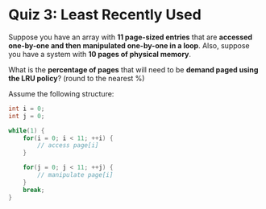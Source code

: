 # Quiz 3: Least Recently Used

Suppose you have an array with **11 page-sized entries** that are **accessed one-by-one and then manipulated one-by-one in a loop**. Also, suppose you have a system with **10 pages of physical memory**.

What is the **percentage of pages** that will need to be **demand paged using the LRU policy**? (round to the nearest %)

Assume the following structure:

```c
int i = 0;
int j = 0;

while(1) {
    for(i = 0; i < 11; ++i) {
        // access page[i]
    }

    for(j = 0; j < 11; ++j) {
        // manipulate page[i]
    }
    break;
}
```
